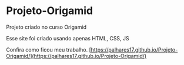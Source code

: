 # Projeto-Origamid
Projeto criado no curso Origamid

Esse site foi criado usando apenas HTML, CSS, JS 

Confira como ficou meu trabalho.
[https://palhares17.github.io/Projeto-Origamid/](https://palhares17.github.io/Projeto-Origamid/)